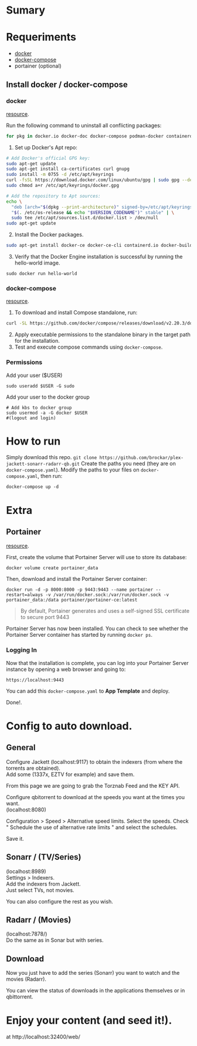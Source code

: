 # Sumary

# Requeriments
- [docker](https://docs.docker.com/engine/install/ubuntu/)
- [docker-compose](https://docs.docker.com/compose/install/standalone/)
- portainer (optional)

## Install docker / docker-compose
### docker
[resource](https://docs.docker.com/engine/install/ubuntu/).  

Run the following command to uninstall all conflicting packages:  
``` bash
for pkg in docker.io docker-doc docker-compose podman-docker containerd runc; do sudo apt-get remove $pkg; done
```  
  
1. Set up Docker's Apt repo:
``` bash
# Add Docker's official GPG key:
sudo apt-get update
sudo apt-get install ca-certificates curl gnupg
sudo install -m 0755 -d /etc/apt/keyrings
curl -fsSL https://download.docker.com/linux/ubuntu/gpg | sudo gpg --dearmor -o /etc/apt/keyrings/docker.gpg
sudo chmod a+r /etc/apt/keyrings/docker.gpg

# Add the repository to Apt sources:
echo \
  "deb [arch="$(dpkg --print-architecture)" signed-by=/etc/apt/keyrings/docker.gpg] https://download.docker.com/linux/ubuntu \
  "$(. /etc/os-release && echo "$VERSION_CODENAME")" stable" | \
  sudo tee /etc/apt/sources.list.d/docker.list > /dev/null
sudo apt-get update
```  
   
2. Install the Docker packages.  
```bash
sudo apt-get install docker-ce docker-ce-cli containerd.io docker-buildx-plugin docker-compose-plugin
```   

3. Verify that the Docker Engine installation is successful by running the hello-world image.
```docker
sudo docker run hello-world
```

### docker-compose
[resource](https://docs.docker.com/compose/install/standalone/).

1. To download and install Compose standalone, run:

```bash
curl -SL https://github.com/docker/compose/releases/download/v2.20.3/docker-compose-linux-x86_64 -o /usr/local/bin/docker-compose
```  

2. Apply executable permissions to the standalone binary in the target path for the installation.  
3. Test and execute compose commands using `docker-compose`.

### Permissions
Add your user ($USER)
```
sudo useradd $USER -G sudo
```

Add your user to the docker group
```
# Add kbs to docker group
sudo usermod -a -G docker $USER
#(logout and login)
```

# How to run
Simply download this repo. `git clone https://github.com/brockar/plex-jackett-sonarr-radarr-qb.git`
Create the paths you need (they are on `docker-compose.yaml`).
Modify the paths to your files on `docker-compose.yaml`, then run:
```
docker-compose up -d
```

# Extra
## Portainer
[resource](https://docs.portainer.io/start/install-ce/server/docker).  

First, create the volume that Portainer Server will use to store its database:  
```
docker volume create portainer_data
```

Then, download and install the Portainer Server container:
```
docker run -d -p 8000:8000 -p 9443:9443 --name portainer --restart=always -v /var/run/docker.sock:/var/run/docker.sock -v portainer_data:/data portainer/portainer-ce:latest
```
>By default, Portainer generates and uses a self-signed SSL certificate to secure port 9443

Portainer Server has now been installed. You can check to see whether the Portainer Server container has started by running `docker ps`.

### Logging In
Now that the installation is complete, you can log into your Portainer Server instance by opening a web browser and going to:
```
https://localhost:9443 
```

You can add this `docker-compose.yaml` to **App Template** and deploy.  

Done!.

# Config to auto download.
## General
Configure Jackett (localhost:9117) to obtain the indexers (from where the torrents are obtained).  
Add some (1337x, EZTV for example) and save them.  
  
From this page we are going to grab the Torznab Feed and the KEY API.  

Configure qbitorrent to download at the speeds you want at the times you want.  
(localhost:8080)

Configuration > Speed > Alternative speed limits. 
Select the speeds.
Check " Schedule the use of alternative rate limits " and select the schedules.  
  
Save it.

## Sonarr / (TV/Series)
(localhost:8989)  
Settings > Indexers.    
Add the indexers from Jackett.    
Just select TVs, not movies.    

You can also configure the rest as you wish.    

## Radarr / (Movies)
(localhost:7878/)  
Do the same as in Sonar but with series.  

## Download 
Now you just have to add the series (Sonarr) you want to watch and the movies (Radarr).  
  
You can view the status of downloads in the applications themselves or in qbittorrent.  
  
# Enjoy your content (and seed it!).
at http://localhost:32400/web/

